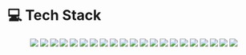 # 💻 Tech Stack

<div align="center">

<img src="https://img.shields.io/badge/go-%2300ADD8.svg?style=for-the-badge&logo=go&logoColor=white" />
<img src="https://img.shields.io/badge/gin-%2300ADD8.svg?style=for-the-badge&logo=gin&logoColor=white" />
<img src="https://img.shields.io/badge/bash-%234EAA25.svg?style=for-the-badge&logo=gnubash&logoColor=white" />

<img src="https://img.shields.io/badge/postgres-%23316192.svg?style=for-the-badge&logo=postgresql&logoColor=white" />
<img src="https://img.shields.io/badge/mysql-%234479A1.svg?style=for-the-badge&logo=mysql&logoColor=white" />
<img src="https://img.shields.io/badge/sqlite-%23003B57.svg?style=for-the-badge&logo=sqlite&logoColor=white" />
<img src="https://img.shields.io/badge/ClickHouse-FFCC01?style=for-the-badge&logo=clickhouse&logoColor=black" />

<img src="https://img.shields.io/badge/redis-%23DD0031.svg?style=for-the-badge&logo=redis&logoColor=white" />
<img src="https://img.shields.io/badge/Apache%20Kafka-000?style=for-the-badge&logo=apachekafka" />
<img src="https://img.shields.io/badge/RabbitMQ-FF6600?style=for-the-badge&logo=rabbitmq&logoColor=white" />
<img src="https://img.shields.io/badge/NATS-221C35?style=for-the-badge&logo=natsdotio&logoColor=white" />
<img src="https://img.shields.io/badge/gRPC-4285F4?style=for-the-badge&logo=grpc&logoColor=white" />

<img src="https://img.shields.io/badge/docker-%230db7ed.svg?style=for-the-badge&logo=docker&logoColor=white" />
<img src="https://img.shields.io/badge/kubernetes-%23326CE5.svg?style=for-the-badge&logo=kubernetes&logoColor=white" />
<img src="https://img.shields.io/badge/nginx-%23009639.svg?style=for-the-badge&logo=nginx&logoColor=white" />
<img src="https://img.shields.io/badge/gitlab%20ci-%23FCA121.svg?style=for-the-badge&logo=gitlab&logoColor=white" />

<img src="https://img.shields.io/badge/github%20actions-%232671E5.svg?style=for-the-badge&logo=githubactions&logoColor=white" />
<img src="https://img.shields.io/badge/Prometheus-E6522C?style=for-the-badge&logo=Prometheus&logoColor=white" />
<img src="https://img.shields.io/badge/grafana-%23F46800.svg?style=for-the-badge&logo=grafana&logoColor=white" />
<img src="https://img.shields.io/badge/Ubuntu-E95420?style=for-the-badge&logo=ubuntu&logoColor=white" />
<img src="https://img.shields.io/badge/Debian-A81D33?style=for-the-badge&logo=debian&logoColor=white" />

</div>
